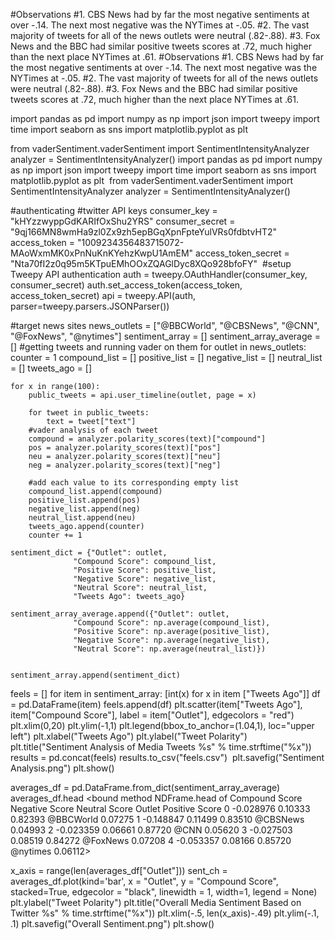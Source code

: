 #Observations
#1. CBS News had by far the most negative sentiments at over -.14. The next most negative was the NYTimes at -.05.
#2. The vast majority of tweets for all of the news outlets were neutral (.82-.88).
#3. Fox News and the BBC had similar positive tweets scores at .72, much higher than the next place NYTimes at .61.
#Observations
#1. CBS News had by far the most negative sentiments at over -.14. The next most negative was the NYTimes at -.05.
#2. The vast majority of tweets for all of the news outlets were neutral (.82-.88).
#3. Fox News and the BBC had similar positive tweets scores at .72, much higher than the next place NYTimes at .61.

import pandas as pd 
import numpy as np 
import json 
import tweepy 
import time 
import seaborn as sns 
import matplotlib.pyplot as plt 

from vaderSentiment.vaderSentiment import SentimentIntensityAnalyzer
analyzer = SentimentIntensityAnalyzer()
import pandas as pd 
import numpy as np 
import json 
import tweepy 
import time 
import seaborn as sns 
import matplotlib.pyplot as plt 
​
from vaderSentiment.vaderSentiment import SentimentIntensityAnalyzer
analyzer = SentimentIntensityAnalyzer()

#authenticating 
#twitter API keys 
consumer_key = "kHYzzwyppGdKARIfOxShu2YRS"
consumer_secret = "9qj166MN8wmHa9zl0Zx9zh5epBGqXpnFpteYulVRs0fdbtvHT2"
access_token = "1009234356483715072-MAoWxmMK0xPnNuKnKYehzKwpU1AmEM"
access_token_secret = "Nta70fI2z0q95m5KTpuEMhOOxZQAGlDyc8XQo928bfoFY"
​
#setup Tweepy API authentication 
auth = tweepy.OAuthHandler(consumer_key, consumer_secret)
auth.set_access_token(access_token, access_token_secret)
api = tweepy.API(auth, parser=tweepy.parsers.JSONParser())

#target news sites 
news_outlets = ["@BBCWorld", "@CBSNews", "@CNN", "@FoxNews", "@nytimes"]
sentiment_array = []
sentiment_array_average = []
#getting tweets and running vader on them
for outlet in news_outlets:
    counter = 1 
    compound_list = []
    positive_list = []
    negative_list = []
    neutral_list = []
    tweets_ago = []
    
    for x in range(100):
        public_tweets = api.user_timeline(outlet, page = x)
        
        for tweet in public_tweets:
            text = tweet["text"]
        #vader analysis of each tweet
        compound = analyzer.polarity_scores(text)["compound"]
        pos = analyzer.polarity_scores(text)["pos"]
        neu = analyzer.polarity_scores(text)["neu"]            
        neg = analyzer.polarity_scores(text)["neg"]
        
        #add each value to its corresponding empty list
        compound_list.append(compound)
        positive_list.append(pos)
        negative_list.append(neg)
        neutral_list.append(neu)
        tweets_ago.append(counter)
        counter += 1
        
    sentiment_dict = {"Outlet": outlet,
                  "Compound Score": compound_list,
                  "Positive Score": positive_list,
                  "Negative Score": negative_list,
                  "Neutral Score": neutral_list,
                  "Tweets Ago": tweets_ago}
    
    sentiment_array_average.append({"Outlet": outlet,
                  "Compound Score": np.average(compound_list),
                  "Positive Score": np.average(positive_list),
                  "Negative Score": np.average(negative_list),
                  "Neutral Score": np.average(neutral_list)})
    
        
    sentiment_array.append(sentiment_dict)

feels = []
for item in sentiment_array:
    [int(x) for x in item ["Tweets Ago"]]
    df = pd.DataFrame(item)
    feels.append(df)
    plt.scatter(item["Tweets Ago"], item["Compound Score"], label = item["Outlet"], edgecolors = "red")
plt.xlim(0,20)
plt.ylim(-1,1)
plt.legend(bbox_to_anchor=(1.04,1), loc="upper left")
plt.xlabel("Tweets Ago")
plt.ylabel("Tweet Polarity")
plt.title("Sentiment Analysis of Media Tweets %s" % time.strftime("%x"))
​
results = pd.concat(feels)
results.to_csv("feels.csv")
​
plt.savefig("Sentiment Analysis.png")
plt.show()


averages_df = pd.DataFrame.from_dict(sentiment_array_average)
averages_df.head
<bound method NDFrame.head of    Compound Score  Negative Score  Neutral Score     Outlet  Positive Score
0       -0.028976         0.10333        0.82393  @BBCWorld         0.07275
1       -0.148847         0.11499        0.83510   @CBSNews         0.04993
2       -0.023359         0.06661        0.87720       @CNN         0.05620
3       -0.027503         0.08519        0.84272   @FoxNews         0.07208
4       -0.053357         0.08166        0.85720   @nytimes         0.06112>

x_axis = range(len(averages_df["Outlet"]))
sent_ch = averages_df.plot(kind='bar', x = "Outlet", y = "Compound Score", stacked=True, edgecolor = "black",
                              linewidth = 1, width=1, legend = None)
plt.ylabel("Tweet Polarity")
plt.title("Overall Media Sentiment Based on Twitter %s" % time.strftime("%x"))
plt.xlim(-.5, len(x_axis)-.49)
plt.ylim(-.1, .1)
plt.savefig("Overall Sentiment.png")
plt.show()


​
